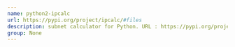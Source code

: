 ```yaml
---
name: python2-ipcalc
url: https://pypi.org/project/ipcalc/#files
description: subnet calculator for Python. URL : https://pypi.org/project/ipcalc/#files Groups : None
group: None
---
```

